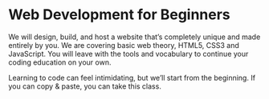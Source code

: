 # Web Development for Beginners

We will design, build, and host a website that’s completely unique and made entirely by you. We are covering basic web theory, HTML5, CSS3 and JavaScript. You will leave with the tools and vocabulary to continue your coding education on your own.

Learning to code can feel intimidating, but we’ll start from the beginning. If you can copy & paste, you can take this class.
